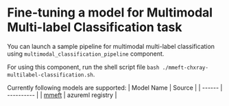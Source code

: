 # Fine-tuning a model for Multimodal Multi-label Classification task

You can launch a sample pipeline for multimodal multi-label classification using `multimodal_classification_pipeline` component.

For using this component, run the shell script file `bash ./mmeft-chxray-multilabel-classification.sh`.

Currently following models are supported:
| Model Name | Source |
| ------ | ---------- |
| [mmeft](https://ml.azure.com/registries/azureml/models/mmeft/version/1) | azureml registry |
